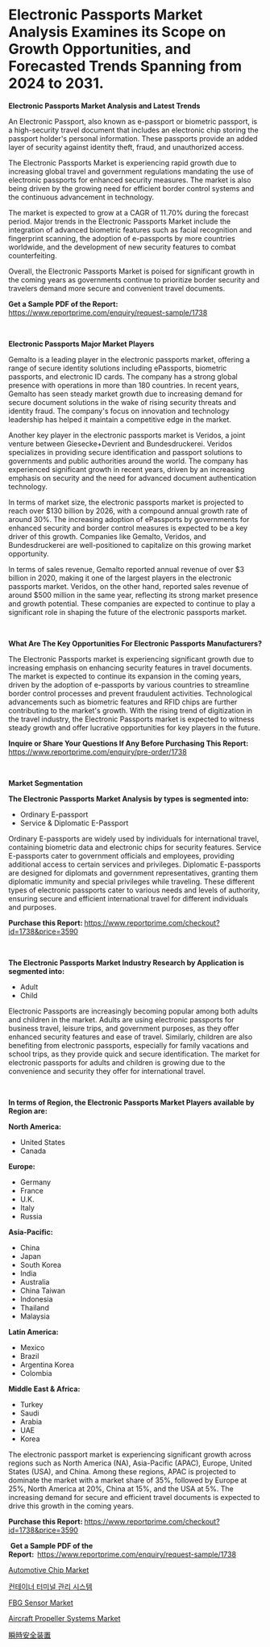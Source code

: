 <p><h1>Electronic Passports Market Analysis Examines its Scope on Growth Opportunities, and Forecasted Trends Spanning from 2024 to 2031.</h1></p><p><strong>Electronic Passports Market Analysis and Latest Trends</strong></p>
<p><p>An Electronic Passport, also known as e-passport or biometric passport, is a high-security travel document that includes an electronic chip storing the passport holder's personal information. These passports provide an added layer of security against identity theft, fraud, and unauthorized access.</p><p>The Electronic Passports Market is experiencing rapid growth due to increasing global travel and government regulations mandating the use of electronic passports for enhanced security measures. The market is also being driven by the growing need for efficient border control systems and the continuous advancement in technology.</p><p>The market is expected to grow at a CAGR of 11.70% during the forecast period. Major trends in the Electronic Passports Market include the integration of advanced biometric features such as facial recognition and fingerprint scanning, the adoption of e-passports by more countries worldwide, and the development of new security features to combat counterfeiting.</p><p>Overall, the Electronic Passports Market is poised for significant growth in the coming years as governments continue to prioritize border security and travelers demand more secure and convenient travel documents.</p></p>
<p><strong>Get a Sample PDF of the Report:&nbsp;</strong> <a href="https://www.reportprime.com/enquiry/request-sample/1738">https://www.reportprime.com/enquiry/request-sample/1738</a></p>
<p>&nbsp;</p>
<p><strong>Electronic Passports Major Market Players</strong></p>
<p><p>Gemalto is a leading player in the electronic passports market, offering a range of secure identity solutions including ePassports, biometric passports, and electronic ID cards. The company has a strong global presence with operations in more than 180 countries. In recent years, Gemalto has seen steady market growth due to increasing demand for secure document solutions in the wake of rising security threats and identity fraud. The company's focus on innovation and technology leadership has helped it maintain a competitive edge in the market.</p><p>Another key player in the electronic passports market is Veridos, a joint venture between Giesecke+Devrient and Bundesdruckerei. Veridos specializes in providing secure identification and passport solutions to governments and public authorities around the world. The company has experienced significant growth in recent years, driven by an increasing emphasis on security and the need for advanced document authentication technology.</p><p>In terms of market size, the electronic passports market is projected to reach over $130 billion by 2026, with a compound annual growth rate of around 30%. The increasing adoption of ePassports by governments for enhanced security and border control measures is expected to be a key driver of this growth. Companies like Gemalto, Veridos, and Bundesdruckerei are well-positioned to capitalize on this growing market opportunity.</p><p>In terms of sales revenue, Gemalto reported annual revenue of over $3 billion in 2020, making it one of the largest players in the electronic passports market. Veridos, on the other hand, reported sales revenue of around $500 million in the same year, reflecting its strong market presence and growth potential. These companies are expected to continue to play a significant role in shaping the future of the electronic passports market.</p></p>
<p>&nbsp;</p>
<p><strong>What Are The Key Opportunities For Electronic Passports Manufacturers?</strong></p>
<p><p>The Electronic Passports market is experiencing significant growth due to increasing emphasis on enhancing security features in travel documents. The market is expected to continue its expansion in the coming years, driven by the adoption of e-passports by various countries to streamline border control processes and prevent fraudulent activities. Technological advancements such as biometric features and RFID chips are further contributing to the market's growth. With the rising trend of digitization in the travel industry, the Electronic Passports market is expected to witness steady growth and offer lucrative opportunities for key players in the future.</p></p>
<p><strong>Inquire or Share Your Questions If Any Before Purchasing This Report:</strong> <a href="https://www.reportprime.com/enquiry/pre-order/1738">https://www.reportprime.com/enquiry/pre-order/1738</a></p>
<p>&nbsp;</p>
<p><strong>Market Segmentation</strong></p>
<p><strong>The Electronic Passports Market Analysis by types is segmented into:</strong></p>
<p><ul><li>Ordinary E-passport</li><li>Service & Diplomatic E-Passport</li></ul></p>
<p><p>Ordinary E-passports are widely used by individuals for international travel, containing biometric data and electronic chips for security features. Service E-passports cater to government officials and employees, providing additional access to certain services and privileges. Diplomatic E-passports are designed for diplomats and government representatives, granting them diplomatic immunity and special privileges while traveling. These different types of electronic passports cater to various needs and levels of authority, ensuring secure and efficient international travel for different individuals and purposes.</p></p>
<p><strong>Purchase this Report:&nbsp;</strong><a href="https://www.reportprime.com/checkout?id=1738&price=3590">https://www.reportprime.com/checkout?id=1738&price=3590</a></p>
<p>&nbsp;</p>
<p><strong>The Electronic Passports Market Industry Research by Application is segmented into:</strong></p>
<p><ul><li>Adult</li><li>Child</li></ul></p>
<p><p>Electronic Passports are increasingly becoming popular among both adults and children in the market. Adults are using electronic passports for business travel, leisure trips, and government purposes, as they offer enhanced security features and ease of travel. Similarly, children are also benefiting from electronic passports, especially for family vacations and school trips, as they provide quick and secure identification. The market for electronic passports for adults and children is growing due to the convenience and security they offer for international travel.</p></p>
<p>&nbsp;</p>
<p><strong>In terms of Region, the Electronic Passports Market Players available by Region are:</strong></p>
<p>
    <p> <strong> North America: </strong>
        <ul>
            <li>United States</li>
            <li>Canada</li>
        </ul>
        </p> 
    <p> <strong> Europe: </strong>
        <ul>
            <li>Germany</li>
            <li>France</li>
            <li>U.K.</li>
            <li>Italy</li>
            <li>Russia</li>
        </ul>
        </p> 
    <p> <strong> Asia-Pacific: </strong>
        <ul>
            <li>China</li>
            <li>Japan</li>
            <li>South Korea</li>
            <li>India</li>
            <li>Australia</li>
            <li>China Taiwan</li>
            <li>Indonesia</li>
            <li>Thailand</li>
            <li>Malaysia</li>
        </ul>
        </p> 
    <p> <strong> Latin America: </strong>
        <ul>
            <li>Mexico</li>
            <li>Brazil</li>
            <li>Argentina Korea</li>
            <li>Colombia</li>
        </ul>
        </p> 
    <p> <strong> Middle East & Africa: </strong>
        <ul>
            <li>Turkey</li>
            <li>Saudi</li>
            <li>Arabia</li>
            <li>UAE</li>
            <li>Korea</li>
        </ul>
    </p>
    </p>
<p><p>The electronic passport market is experiencing significant growth across regions such as North America (NA), Asia-Pacific (APAC), Europe, United States (USA), and China. Among these regions, APAC is projected to dominate the market with a market share of 35%, followed by Europe at 25%, North America at 20%, China at 15%, and the USA at 5%. The increasing demand for secure and efficient travel documents is expected to drive this growth in the coming years.</p></p>
<p><strong>Purchase this Report: </strong><a href="https://www.reportprime.com/checkout?id=1738&price=3590">https://www.reportprime.com/checkout?id=1738&price=3590</a></p>
<p>&nbsp;<strong>Get a Sample PDF of the Report:&nbsp;&nbsp;</strong><a href="https://www.reportprime.com/enquiry/request-sample/1738">https://www.reportprime.com/enquiry/request-sample/1738</a></p>
<p><strong></strong></p>
<p><p><a href="https://issuu.com/reportprime-2/docs/automotive-chip-market-size-2030.pptx">Automotive Chip Market</a></p><p><a href="https://github.com/RichardLueilwitz787/Market-Research-Report-List-1/blob/main/15241289516.md">컨테이너 터미널 관리 시스템</a></p><p><a href="https://github.com/GroverBarry/Market-Research-Report-List-4/blob/main/fbg-sensor-market.md">FBG Sensor Market</a></p><p><a href="https://issuu.com/reportprime-2/docs/aircraft-propeller-systems-market-size-2030.pptx">Aircraft Propeller Systems Market</a></p><p><a href="https://github.com/hwbcz413288296/Market-Research-Report-List-1/blob/main/395202110127.md">瞬時安全装置</a></p></p>